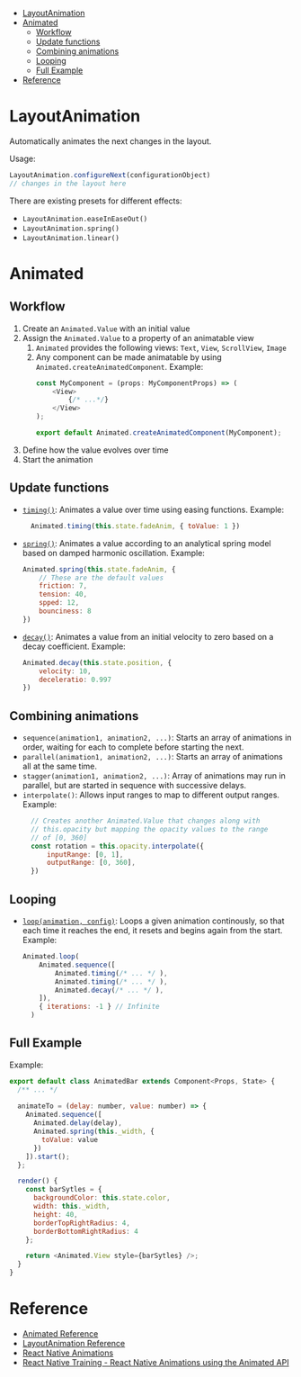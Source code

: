 - [LayoutAnimation](#layoutanimation)
- [Animated](#animated)
  - [Workflow](#workflow)
  - [Update functions](#update-functions)
  - [Combining animations](#combining-animations)
  - [Looping](#looping)
  - [Full Example](#full-example)
- [Reference](#reference)
  
# LayoutAnimation

Automatically animates the next changes in the layout.

Usage:
```js
LayoutAnimation.configureNext(configurationObject)
// changes in the layout here
```

There are existing presets for different effects:
* `LayoutAnimation.easeInEaseOut()`
* `LayoutAnimation.spring()`
* `LayoutAnimation.linear()`

# Animated
## Workflow
1. Create an `Animated.Value` with an initial value
2. Assign the `Animated.Value` to a property of an animatable view
   1. `Animated` provides the following views: `Text`, `View`, `ScrollView`, `Image`
   2. Any component can be made animatable by using `Animated.createAnimatedComponent`. Example: 
        ```js 
        const MyComponent = (props: MyComponentProps) => (
            <View>
                {/* ...*/}
            </View>
        );

        export default Animated.createAnimatedComponent(MyComponent);
        ```
3. Define how the value evolves over time
4. Start the animation

## Update functions
* [`timing()`](https://facebook.github.io/react-native/docs/animated#timing): Animates a value over time using easing functions. Example:
  ```js
    Animated.timing(this.state.fadeAnim, { toValue: 1 })
  ```
* [`spring()`](https://facebook.github.io/react-native/docs/animated#spring): Animates a value according to an analytical spring model based on damped harmonic oscillation. Example:
  ```js
  Animated.spring(this.state.fadeAnim, {
      // These are the default values
      friction: 7,
      tension: 40,
      spped: 12,
      bounciness: 8
  })
  ```
* [`decay()`](): Animates a value from an initial velocity to zero based on a decay coefficient. Example:
  ```js
  Animated.decay(this.state.position, {
      velocity: 10,
      deceleratio: 0.997
  })
  ```

## Combining animations
* `sequence(animation1, animation2, ...)`: Starts an array of animations in order, waiting for each to complete before starting the next.
* `parallel(animation1, animation2, ...)`: Starts an array of animations all at the same time.
* `stagger(animation1, animation2, ...)`: Array of animations may run in parallel, but are started in sequence with successive delays.
* `interpolate()`: Allows input ranges to map to different output ranges. Example:
  ```js
    // Creates another Animated.Value that changes along with
    // this.opacity but mapping the opacity values to the range
    // of [0, 360]
    const rotation = this.opacity.interpolate({
        inputRange: [0, 1],
        outputRange: [0, 360],
    })
  ```

## Looping
* [`loop(animation, config)`](https://facebook.github.io/react-native/docs/animated#loop): Loops a given animation continously, so that each time it reaches the end, it resets and begins again from the start. Example:
  ```js
  Animated.loop(
      Animated.sequence([
          Animated.timing(/* ... */ ),
          Animated.timing(/* ... */ ),
          Animated.decay(/* ... */ ),
      ]),
      { iterations: -1 } // Infinite
    )

## Full Example

Example:
```js
export default class AnimatedBar extends Component<Props, State> {
  /** ... */
  
  animateTo = (delay: number, value: number) => {
    Animated.sequence([
      Animated.delay(delay),
      Animated.spring(this._width, {
        toValue: value
      })
    ]).start();
  };

  render() {
    const barSytles = {
      backgroundColor: this.state.color,
      width: this._width,
      height: 40,
      borderTopRightRadius: 4,
      borderBottomRightRadius: 4
    };

    return <Animated.View style={barSytles} />;
  }
}
```

# Reference
* [Animated Reference](https://facebook.github.io/react-native/docs/animated)
* [LayoutAnimation Reference](https://facebook.github.io/react-native/docs/layoutanimation)
* [React Native Animations](https://facebook.github.io/react-native/docs/animations)
* [React Native Training - React Native Animations using the Animated API](https://medium.com/react-native-training/react-native-animations-using-the-animated-api-ebe8e0669fae)
